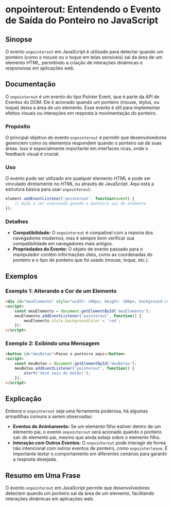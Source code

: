 <!--
Meta Description: # onpointerout: Entendendo o Evento de Saída do Ponteiro no JavaScript ## Sinopse O evento `onpointerout` em JavaScript é utilizado para detectar quan...
Meta Keywords: ponteiro, onpointerout, evento, elemento, quando
-->

# onpointerout: Entendendo o Evento de Saída do Ponteiro no JavaScript

## Sinopse
O evento `onpointerout` em JavaScript é utilizado para detectar quando um ponteiro (como o mouse ou o toque em telas sensíveis) sai da área de um elemento HTML, permitindo a criação de interações dinâmicas e responsivas em aplicações web.

## Documentação
O `onpointerout` é um evento do tipo Pointer Event, que é parte da API de Eventos do DOM. Ele é acionado quando um ponteiro (mouse, stylus, ou toque) deixa a área de um elemento. Esse evento é útil para implementar efeitos visuais ou interações em resposta à movimentação do ponteiro.

### Propósito
O principal objetivo do evento `onpointerout` é permitir que desenvolvedores gerenciem como os elementos respondem quando o ponteiro sai de suas áreas. Isso é especialmente importante em interfaces ricas, onde o feedback visual é crucial.

### Uso
O evento pode ser utilizado em qualquer elemento HTML e pode ser vinculado diretamente no HTML ou através de JavaScript. Aqui está a estrutura básica para usar `onpointerout`:

```javascript
element.addEventListener('pointerout', function(event) {
    // Ação a ser executada quando o ponteiro sai do elemento
});
```

### Detalhes
- **Compatibilidade:** O `onpointerout` é compatível com a maioria dos navegadores modernos, mas é sempre bom verificar sua compatibilidade em navegadores mais antigos.
- **Propriedades do Evento:** O objeto de evento passado para o manipulador contém informações úteis, como as coordenadas do ponteiro e o tipo de ponteiro que foi usado (mouse, toque, etc.).

## Exemplos

### Exemplo 1: Alterando a Cor de um Elemento
```html
<div id="meuElemento" style="width: 200px; height: 200px; background-color: blue;"></div>
<script>
    const meuElemento = document.getElementById('meuElemento');
    meuElemento.addEventListener('pointerout', function() {
        meuElemento.style.backgroundColor = 'red';
    });
</script>
```

### Exemplo 2: Exibindo uma Mensagem
```html
<button id="meuBotao">Passe o ponteiro aqui</button>
<script>
    const meuBotao = document.getElementById('meuBotao');
    meuBotao.addEventListener('pointerout', function() {
        alert('Você saiu do botão!');
    });
</script>
```

## Explicação
Embora o `onpointerout` seja uma ferramenta poderosa, há algumas armadilhas comuns a serem observadas:
- **Eventos de Aninhamento:** Se um elemento filho estiver dentro de um elemento pai, o evento `onpointerout` será acionado quando o ponteiro sair do elemento pai, mesmo que ainda esteja sobre o elemento filho.
- **Interação com Outros Eventos:** O `onpointerout` pode interagir de forma não intencional com outros eventos de ponteiro, como `onpointerleave`. É importante testar o comportamento em diferentes cenários para garantir a resposta desejada.

## Resumo em Uma Frase
O evento `onpointerout` em JavaScript permite que desenvolvedores detectem quando um ponteiro sai da área de um elemento, facilitando interações dinâmicas em aplicações web.